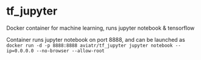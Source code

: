 # tf_jupyter
Docker container for machine learning, runs jupyter notebook & tensorflow

Container runs jupyter notebook on port 8888, and can be launched as
`docker run -d -p 8888:8888 aviatr/tf_jupyter jupyter notebook --ip=0.0.0.0 --no-browser --allow-root`